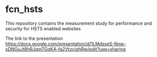 # fcn_hsts
This repository contains the measurement study for performance and security for HSTS enabled websites

The link to the presentation
https://docs.google.com/presentation/d/1LMdsseS-Nnw-xDNGuJt8hRJqmTGqKA-fa2VtzcjghRw/edit?usp=sharing

